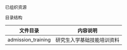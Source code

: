 已组织资源

目录结构

| 文件目录               | 内容说明          |
|--------------------|---------------|
| admission_training | 研究生入学基础技能培训资料 |

